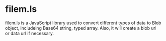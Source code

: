 # filem.ls

filem.ls is a JavaScript library used to convert different types of data to Blob object, includeing Base64 string, typed array. Also, it will create a blob url or data url if necessary.
